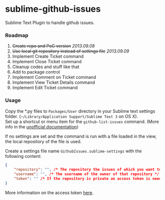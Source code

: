 sublime-github-issues
=====================

Sublime Text Plugin to handle github issues.  

### Roadmap

  1. <del>Create repo and PoC version</del> <i>2013.09.08</i>
  2. <del>Use local git repository instead of settings file</del> <i>2013.09.09</i>
  3. Implement Create Ticket command
  4. Implement Close Ticket command
  5. Cleanup codes and stuff like that
  6. Add to package control
  7. Implement Comment on Ticket command
  8. Implement View Ticket Details command
  9. Implement Edit Ticket command
  
### Usage

Copy the *.py files to `Packages/User` directory in your Sublime text settings folder. (`~/Library/Application Support/Sublime Text 3` on OS X).   
Set up a shortcut or menu item for the `github-list-issues` command. (More info in the [unofficial documentation](http://docs.sublimetext.info/en/latest/customization/key_bindings.html))   

If no settings are set and the command is run with a file loaded in the view, the local repository of the file is used.
      
Create a settings file name `GithubIssues.sublime-settings` with the following content:   

``` JSON
{
    "repository": "", /* The repository the issues of which you want to use the plugin with */
    "username": "", /* The username of the owner of that repository */
    "token": "" /* If the repository is private an access token is needed to be created on github.com */
}
``` 

More information on the access token [here](https://help.github.com/articles/creating-an-access-token-for-command-line-use).
